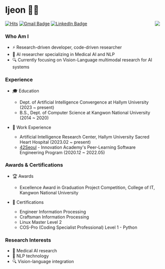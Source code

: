 # Ijeon 👨‍💻
[![Hits](https://hits.seeyoufarm.com/api/count/incr/badge.svg?url=https%3A%2F%2Fgithub.com%2Fnain95&count_bg=%23EB8B10&title_bg=%23684327&icon=&icon_color=%23E7E7E7&title=VISIT&edge_flat=false)](https://github.com/nain95) 
[![Gmail Badge](https://img.shields.io/badge/Gmail-D14836?style=flat&logo=Gmail&logoColor=white)](mailto:najio95@gmail.com) 
[![LinkedIn Badge](https://img.shields.io/badge/LinkedIn-0a66c2?style=flat&logo=LinkedIn&logoColor=white)](https://www.linkedin.com/in/inyeop/) 
<img align='right' src="http://mazassumnida.wtf/api/v2/generate_badge?boj=nain95">

### Who Am I


- ⚡ Research-driven developer, code-driven researcher
- 🥇 AI researcher specializing in Medical AI and NLP
- 🔍 Currently focusing on Vision-Language multimodal research for AI systems

### Experience
- 🎓 Education
    - Dept. of Artificial Intelligence Convergence at Hallym University (2023 ~ present)
    - B.S., Dept. of Computer Science at Kangwon National University (2014 ~ 2020)
      
- 💼 Work Experience
    - Artificial Intelligence Research Center, Hallym University Sacred Heart Hospital (2023.02 ~ present)
    - [42Seoul](https://github.com/nain95/42_seoul) - Innovation Academy's Peer-Learning Software Engineering Program (2020.12 ~ 2022.05)

### Awards & Certifications

- 🏆 Awards
    - Excellence Award in Graduation Project Competition, College of IT, Kangwon National University
      
- 📜 Certifications
    - Engineer Information Processing
    - Craftsman Information Processing
    - Linux Master Level 2
    - COS-Pro (Coding Specialist Professional) Level 1 - Python
  
### Research Interests

- 🔬 Medical AI research
- 🤖 NLP technology
- 🔍 Vision-language integration
